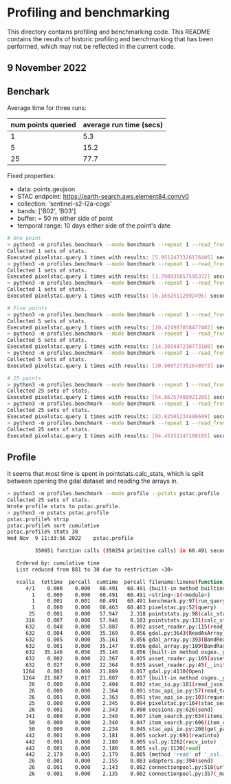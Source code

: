 # Profiling and benchmarking

This directory contains profiling and benchmarking code.
This README contains the results of historic profiling and benchmarking
that has been performed, which may not be reflected in the current code.

## 9 November 2022

## Benchark

Average time for three runs:

| num points queried | average run time (secs) |
| ------------------ | ----------------------- |
| 1                  | 5.3                     |
| 5                  | 15.2                    |
| 25                 | 77.7                    |

Fixed properties:

- data: points.geojson
- STAC endpoint: https://earth-search.aws.element84.com/v0
- collection: 'sentinel-s2-l2a-cogs'
- bands: ['B02', 'B03']
- buffer: = 50 m either side of point
- temporal range: 10 days either side of the point's date

```bash
# One point
> python3 -m profiles.benchmark --mode benchmark --repeat 1 --read_from 0 --read_to 1
Collected 1 sets of stats.
Executed pixelstac.query 1 times with results: [5.9512473326176405] seconds.
> python3 -m profiles.benchmark --mode benchmark --repeat 1 --read_from 100 --read_to 101
Collected 1 sets of stats.
Executed pixelstac.query 1 times with results: [3.798935057595372] seconds.
> python3 -m profiles.benchmark --mode benchmark --repeat 1 --read_from 1000 --read_to 1001
Collected 1 sets of stats.
Executed pixelstac.query 1 times with results: [6.16525112092495] seconds.

# Five points
> python3 -m profiles.benchmark --mode benchmark --repeat 1 --read_from 0 --read_to 5
Collected 5 sets of stats.
Executed pixelstac.query 1 times with results: [10.424907058477402] seconds.
> python3 -m profiles.benchmark --mode benchmark --repeat 1 --read_from 100 --read_to 105
Collected 5 sets of stats.
Executed pixelstac.query 1 times with results: [14.301447238773108] seconds.
> python3 -m profiles.benchmark --mode benchmark --repeat 1 --read_from 1000 --read_to 1005
Collected 5 sets of stats.
Executed pixelstac.query 1 times with results: [20.960727352648973] seconds.

# 25 points
> python3 -m profiles.benchmark --mode benchmark --repeat 1 --read_from 0 --read_to 25
Collected 25 sets of stats.
Executed pixelstac.query 1 times with results: [54.86757488921285] seconds.
> python3 -m profiles.benchmark --mode benchmark --repeat 1 --read_from 100 --read_to 125
Collected 25 sets of stats.
Executed pixelstac.query 1 times with results: [83.82501234486699] seconds.
> python3 -m profiles.benchmark --mode benchmark --repeat 1 --read_from 1000 --read_to 1025
Collected 25 sets of stats.
Executed pixelstac.query 1 times with results: [94.45151347108185] seconds.
```

## Profile

It seems that most time is spent in pointstats.calc_stats, which is split
between opening the gdal dataset and reading the arrays in.

```bash
> python3 -m profiles.benchmark --mode profile --pstats pstac.profile --read_from 0 --read_to 25
Collected 25 sets of stats.
Wrote profile stats to pstac.profile.
> python3 -m pstats pstac.profile
pstac.profile% strip
pstac.profile% sort cumulative
pstac.profile% stats 30
Wed Nov  9 11:33:56 2022    pstac.profile

         350651 function calls (350254 primitive calls) in 60.491 seconds

   Ordered by: cumulative time
   List reduced from 881 to 30 due to restriction <30>

   ncalls  tottime  percall  cumtime  percall filename:lineno(function)
      4/1    0.000    0.000   60.491   60.491 {built-in method builtins.exec}
        1    0.000    0.000   60.491   60.491 <string>:1(<module>)
        1    0.001    0.001   60.491   60.491 benchmark.py:97(run_query)
        1    0.000    0.000   60.463   60.463 pixelstac.py:52(query)
       25    0.001    0.000   57.947    2.318 pointstats.py:98(calc_stats)
      316    0.007    0.000   57.946    0.183 pointstats.py:131(calc_stats)
      632    0.048    0.000   57.887    0.092 asset_reader.py:115(read_roi)
      632    0.004    0.000   35.169    0.056 gdal.py:3643(ReadAsArray)
      632    0.005    0.000   35.161    0.056 gdal_array.py:393(BandReadAsArray)
      632    0.001    0.000   35.147    0.056 gdal_array.py:109(BandRasterIONumPy)
      632   35.146    0.056   35.146    0.056 {built-in method osgeo._gdal_array.BandRasterIONumPy}
      632    0.002    0.000   22.367    0.035 asset_reader.py:105(asset_info)
      632    0.027    0.000   22.364    0.035 asset_reader.py:45(__init__)
     1264    0.002    0.000   21.889    0.017 gdal.py:4110(Open)
     1264   21.887    0.017   21.887    0.017 {built-in method osgeo._gdal.Open}
       26    0.000    0.000    2.404    0.092 stac_io.py:181(read_json)
       26    0.000    0.000    2.364    0.091 stac_api_io.py:57(read_text)
       26    0.001    0.000    2.363    0.091 stac_api_io.py:103(request)
       25    0.000    0.000    2.345    0.094 pixelstac.py:164(stac_search)
       26    0.001    0.000    2.343    0.090 sessions.py:626(send)
      341    0.000    0.000    2.340    0.007 item_search.py:634(items)
       50    0.000    0.000    2.340    0.047 item_search.py:606(item_collections)
       50    0.000    0.000    2.234    0.045 stac_api_io.py:208(get_pages)
      442    0.001    0.000    2.181    0.005 socket.py:691(readinto)
      442    0.001    0.000    2.180    0.005 ssl.py:1262(recv_into)
      442    0.001    0.000    2.180    0.005 ssl.py:1120(read)
      442    2.179    0.005    2.179    0.005 {method 'read' of '_ssl._SSLSocket' objects}
       26    0.001    0.000    2.155    0.083 adapters.py:394(send)
       26    0.001    0.000    2.143    0.082 connectionpool.py:518(urlopen)
       26    0.001    0.000    2.135    0.082 connectionpool.py:357(_make_request)
```
